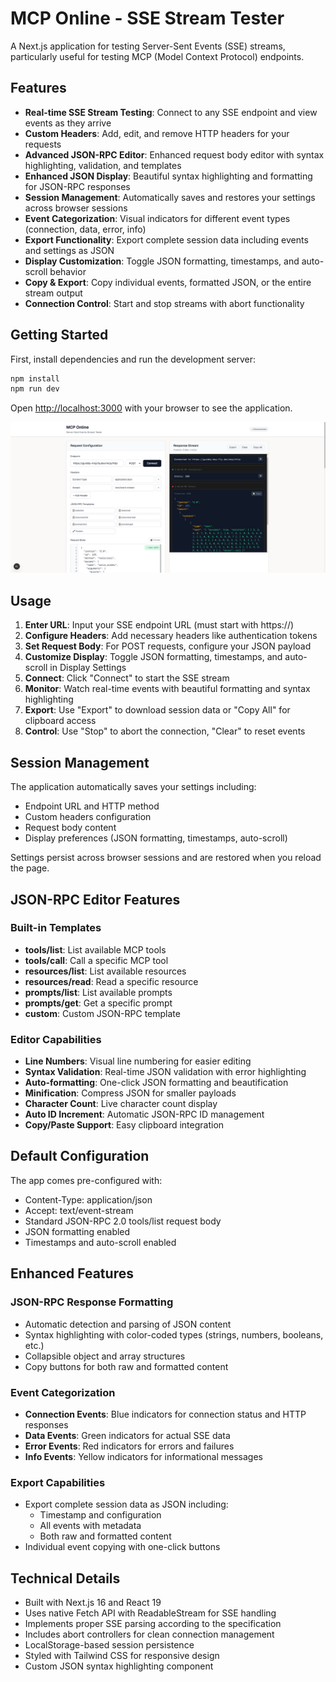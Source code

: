 # MCP Online - SSE Stream Tester

A Next.js application for testing Server-Sent Events (SSE) streams, particularly useful for testing MCP (Model Context Protocol) endpoints.

## Features

- **Real-time SSE Stream Testing**: Connect to any SSE endpoint and view events as they arrive
- **Custom Headers**: Add, edit, and remove HTTP headers for your requests
- **Advanced JSON-RPC Editor**: Enhanced request body editor with syntax highlighting, validation, and templates
- **Enhanced JSON Display**: Beautiful syntax highlighting and formatting for JSON-RPC responses
- **Session Management**: Automatically saves and restores your settings across browser sessions
- **Event Categorization**: Visual indicators for different event types (connection, data, error, info)
- **Export Functionality**: Export complete session data including events and settings as JSON
- **Display Customization**: Toggle JSON formatting, timestamps, and auto-scroll behavior
- **Copy & Export**: Copy individual events, formatted JSON, or the entire stream output
- **Connection Control**: Start and stop streams with abort functionality

## Getting Started

First, install dependencies and run the development server:

```bash
npm install
npm run dev
```

Open [http://localhost:3000](http://localhost:3000) with your browser to see the application.

![demo](./images/299.png)



## Usage

1. **Enter URL**: Input your SSE endpoint URL (must start with https://)
2. **Configure Headers**: Add necessary headers like authentication tokens
3. **Set Request Body**: For POST requests, configure your JSON payload
4. **Customize Display**: Toggle JSON formatting, timestamps, and auto-scroll in Display Settings
5. **Connect**: Click "Connect" to start the SSE stream
6. **Monitor**: Watch real-time events with beautiful formatting and syntax highlighting
7. **Export**: Use "Export" to download session data or "Copy All" for clipboard access
8. **Control**: Use "Stop" to abort the connection, "Clear" to reset events

## Session Management

The application automatically saves your settings including:
- Endpoint URL and HTTP method
- Custom headers configuration
- Request body content
- Display preferences (JSON formatting, timestamps, auto-scroll)

Settings persist across browser sessions and are restored when you reload the page.

## JSON-RPC Editor Features

### Built-in Templates
- **tools/list**: List available MCP tools
- **tools/call**: Call a specific MCP tool
- **resources/list**: List available resources
- **resources/read**: Read a specific resource
- **prompts/list**: List available prompts
- **prompts/get**: Get a specific prompt
- **custom**: Custom JSON-RPC template

### Editor Capabilities
- **Line Numbers**: Visual line numbering for easier editing
- **Syntax Validation**: Real-time JSON validation with error highlighting
- **Auto-formatting**: One-click JSON formatting and beautification
- **Minification**: Compress JSON for smaller payloads
- **Character Count**: Live character count display
- **Auto ID Increment**: Automatic JSON-RPC ID management
- **Copy/Paste Support**: Easy clipboard integration

## Default Configuration

The app comes pre-configured with:
- Content-Type: application/json
- Accept: text/event-stream
- Standard JSON-RPC 2.0 tools/list request body
- JSON formatting enabled
- Timestamps and auto-scroll enabled

## Enhanced Features

### JSON-RPC Response Formatting
- Automatic detection and parsing of JSON content
- Syntax highlighting with color-coded types (strings, numbers, booleans, etc.)
- Collapsible object and array structures
- Copy buttons for both raw and formatted content

### Event Categorization
- **Connection Events**: Blue indicators for connection status and HTTP responses
- **Data Events**: Green indicators for actual SSE data
- **Error Events**: Red indicators for errors and failures
- **Info Events**: Yellow indicators for informational messages

### Export Capabilities
- Export complete session data as JSON including:
  - Timestamp and configuration
  - All events with metadata
  - Both raw and formatted content
- Individual event copying with one-click buttons

## Technical Details

- Built with Next.js 16 and React 19
- Uses native Fetch API with ReadableStream for SSE handling
- Implements proper SSE parsing according to the specification
- Includes abort controllers for clean connection management
- LocalStorage-based session persistence
- Styled with Tailwind CSS for responsive design
- Custom JSON syntax highlighting component